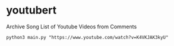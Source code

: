 # youtubert

Archive Song List of Youtube Videos from Comments

```
python3 main.py "https://www.youtube.com/watch?v=K4VKJAK3kyU"
```
